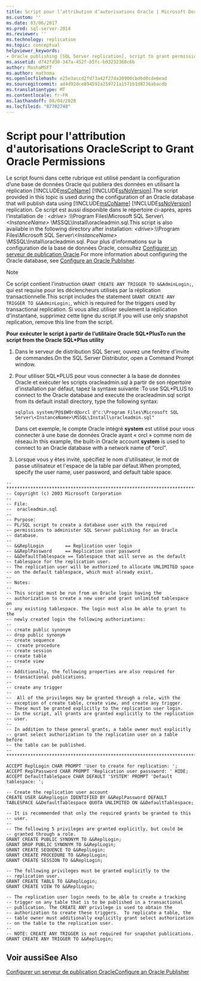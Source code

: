 ```yaml
---
title: Script pour l’attribution d’autorisations Oracle | Microsoft Docs
ms.custom: ''
ms.date: 03/06/2017
ms.prod: sql-server-2014
ms.reviewer: ''
ms.technology: replication
ms.topic: conceptual
helpviewer_keywords:
- Oracle publishing [SQL Server replication], script to grant permissions
ms.assetid: d742fd30-347a-452f-b5fc-b03232360c6b
author: MashaMSFT
ms.author: mathoma
ms.openlocfilehash: e25e3accd2fd73a42f27da38900cbd6d0cde6ead
ms.sourcegitcommit: ad4d92dce894592a259721a1571b1d8736abacdb
ms.translationtype: MT
ms.contentlocale: fr-FR
ms.lasthandoff: 08/04/2020
ms.locfileid: "87702748"
---
```

# <a name="script-to-grant-oracle-permissions"></a><span data-ttu-id="718f7-102">Script pour l'attribution d'autorisations Oracle</span><span class="sxs-lookup"><span data-stu-id="718f7-102">Script to Grant Oracle Permissions</span></span>
  <span data-ttu-id="718f7-103">Le script fourni dans cette rubrique est utilisé pendant la configuration d’une base de données Oracle qui publiera des données en utilisant la réplication [!INCLUDE[msCoName](../../../includes/msconame-md.md)] [!INCLUDE[ssNoVersion](../../../includes/ssnoversion-md.md)].</span><span class="sxs-lookup"><span data-stu-id="718f7-103">The script provided in this topic is used during the configuration of an Oracle database that will publish data using [!INCLUDE[msCoName](../../../includes/msconame-md.md)] [!INCLUDE[ssNoVersion](../../../includes/ssnoversion-md.md)] replication.</span></span> <span data-ttu-id="718f7-104">Ce script est aussi disponible dans le répertoire ci-après, après l’installation de : *\<drive>* :\\\Program Files\Microsoft SQL Server\\ *\<InstanceName>* \MSSQL\Install\oracleadmin.sql.</span><span class="sxs-lookup"><span data-stu-id="718f7-104">This script is also available in the following directory after installation: *\<drive>*:\\\Program Files\Microsoft SQL Server\\*\<InstanceName>* \MSSQL\Install\oracleadmin.sql.</span></span> <span data-ttu-id="718f7-105">Pour plus d’informations sur la configuration de la base de données Oracle, consultez [Configurer un serveur de publication Oracle](configure-an-oracle-publisher.md).</span><span class="sxs-lookup"><span data-stu-id="718f7-105">For more information about configuring the Oracle database, see [Configure an Oracle Publisher](configure-an-oracle-publisher.md).</span></span>  
  
> [!NOTE]  
>  <span data-ttu-id="718f7-106">Ce script contient l'instruction `GRANT CREATE ANY TRIGGER TO &&AdminLogin;`, qui est requise pour les déclencheurs utilisés par la réplication transactionnelle.</span><span class="sxs-lookup"><span data-stu-id="718f7-106">This script includes the statement `GRANT CREATE ANY TRIGGER TO &&AdminLogin;`, which is required for the triggers used by transactional replication.</span></span> <span data-ttu-id="718f7-107">Si vous allez utiliser seulement la réplication d'instantané, supprimez cette ligne du script.</span><span class="sxs-lookup"><span data-stu-id="718f7-107">If you will use only snapshot replication, remove this line from the script.</span></span>  
  
 <span data-ttu-id="718f7-108">**Pour exécuter le script à partir de l’utilitaire Oracle SQL\*Plus**</span><span class="sxs-lookup"><span data-stu-id="718f7-108">**To run the script from the Oracle SQL\*Plus utility**</span></span>  
  
1.  <span data-ttu-id="718f7-109">Dans le serveur de distribution SQL Server, ouvrez une fenêtre d'invite de commandes.</span><span class="sxs-lookup"><span data-stu-id="718f7-109">On the SQL Server Distributor, open a Command Prompt window.</span></span>  
  
2.  <span data-ttu-id="718f7-110">Pour utiliser SQL\*PLUS pour vous connecter à la base de données Oracle et exécuter les scripts oracleadmin.sql à partir de son répertoire d'installation par défaut, tapez la syntaxe suivante :</span><span class="sxs-lookup"><span data-stu-id="718f7-110">To use SQL\*PLUS to connect to the Oracle database and execute the oracleadmin.sql script from its default install directory, type the following syntax:</span></span>  
  
    ```  
    sqlplus system/P@$$W0rd@orcl @"c:\Program Files\Microsoft SQL Server\<InstanceName>\MSSQL\Install\oracleadmin.sql"  
    ```  
  
     <span data-ttu-id="718f7-111">Dans cet exemple, le compte Oracle intégré **system** est utilisé pour vous connecter à une base de données Oracle ayant « orcl » comme nom de réseau.</span><span class="sxs-lookup"><span data-stu-id="718f7-111">In this example, the built-in Oracle account **system** is used to connect to an Oracle database with a network name of "orcl".</span></span>  
  
3.  <span data-ttu-id="718f7-112">Lorsque vous y êtes invité, spécifiez le nom d'utilisateur, le mot de passe utilisateur et l'espace de la table par défaut.</span><span class="sxs-lookup"><span data-stu-id="718f7-112">When prompted, specify the user name, user password, and default table space.</span></span>  
  
```  
--***********************************************************************  
-- Copyright (c) 2003 Microsoft Corporation  
--  
-- File:  
--  oracleadmin.sql  
--  
-- Purpose:  
-- PL/SQL script to create a database user with the required   
-- permissions to administer SQL Server publishing for an Oracle  
-- database.  
--  
-- &&ReplLogin        == Replication user login  
-- &&ReplPassword     == Replication user password  
-- &&DefaultTablespace == Tablespace that will serve as the default  
-- tablespace for the replication user.  
-- The replication user will be authorized to allocate UNLIMITED space  
-- on the default tablespace, which must already exist.  
--  
-- Notes:  
--  
-- This script must be run from an Oracle login having the  
-- authorization to create a new user and grant unlimited tablespace on  
-- any existing tablespace. The login must also be able to grant to the  
-- newly created login the following authorizations:  
--  
-- create public synonym  
-- drop public synonym  
-- create sequence  
--  create procedure  
-- create session  
-- create table  
-- create view  
--  
-- Additionally, the following properties are also required for  
-- transactional publications.  
--  
-- create any trigger  
--  
--  All of the privileges may be granted through a role, with the  
-- exception of create table, create view, and create any trigger.  
-- These must be granted explicitly to the replication user login.  
-- In the script, all grants are granted explicitly to the replication  
-- user.  
--  
-- In addition to these general grants, a table owner must explicitly  
-- grant select authorization to the replication user on a table before  
-- the table can be published.  
--  
***********************************************************************  
  
ACCEPT ReplLogin CHAR PROMPT 'User to create for replication: ';  
ACCEPT ReplPassword CHAR PROMPT 'Replication user passsword: ' HIDE;  
ACCEPT DefaultTableSpace CHAR DEFAULT 'SYSTEM' PROMPT 'Default tablespace: ';  
  
-- Create the replication user account  
CREATE USER &&ReplLogin IDENTIFIED BY &&ReplPassword DEFAULT TABLESPACE &&DefaultTablespace QUOTA UNLIMITED ON &&DefaultTablespace;  
  
-- It is recommended that only the required grants be granted to this  
-- user.  
--  
-- The following 5 privileges are granted explicitly, but could be  
-- granted through a role.  
GRANT CREATE PUBLIC SYNONYM TO &&ReplLogin;  
GRANT DROP PUBLIC SYNONYM TO &&ReplLogin;  
GRANT CREATE SEQUENCE TO &&ReplLogin;  
GRANT CREATE PROCEDURE TO &&ReplLogin;  
GRANT CREATE SESSION TO &&ReplLogin;  
  
-- The following privileges must be granted explicitly to the  
-- replication user.  
GRANT CREATE TABLE TO &&ReplLogin;  
GRANT CREATE VIEW TO &&ReplLogin;  
  
-- The replication user login needs to be able to create a tracking  
-- trigger on any table that is to be published in a transactional  
-- publication. The CREATE ANY privilege is used to obtain the  
-- authorization to create these triggers.  To replicate a table, the  
-- table owner must additionally explicitly grant select authorization  
-- on the table to the replication user.  
--  
-- NOTE: CREATE ANY TRIGGER is not required for snapshot publications.  
GRANT CREATE ANY TRIGGER TO &&ReplLogin;  
```  
  
## <a name="see-also"></a><span data-ttu-id="718f7-113">Voir aussi</span><span class="sxs-lookup"><span data-stu-id="718f7-113">See Also</span></span>  
 [<span data-ttu-id="718f7-114">Configurer un serveur de publication Oracle</span><span class="sxs-lookup"><span data-stu-id="718f7-114">Configure an Oracle Publisher</span></span>](configure-an-oracle-publisher.md)  
  
  

